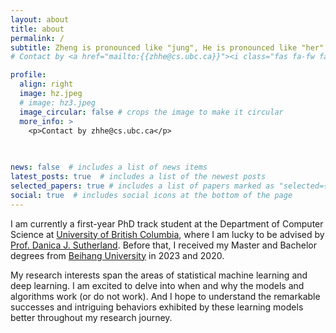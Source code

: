 ```yaml
---
layout: about
title: about
permalink: /
subtitle: Zheng is pronounced like "jung", He is pronounced like "her". 
# Contact by <a href="mailto:{{zhhe@cs.ubc.ca}}"><i class="fas fa-fw fa-envelope" aria-hidden="true"></i>zhhe@cs.ubc.ca</a>.

profile:
  align: right
  image: hz.jpeg
  # image: hz3.jpeg
  image_circular: false # crops the image to make it circular
  more_info: > 
    <p>Contact by zhhe@cs.ubc.ca</p>
    
    

news: false  # includes a list of news items
latest_posts: true  # includes a list of the newest posts
selected_papers: true # includes a list of papers marked as "selected={true}"
social: true  # includes social icons at the bottom of the page
---
```

I am currently a first-year PhD track student at the Department of Computer Science at [University of British Columbia](https://www.ubc.ca), where I am lucky to be advised by [Prof. Danica J. Sutherland](https://djsutherland.ml). Before that, I received my Master and Bachelor degrees from [Beihang University](https://ev.buaa.edu.cn) in 2023 and 2020. 

My research interests span the areas of statistical machine learning and deep learning.
I am excited to delve into when and why the models and algorithms work (or do not work). 
And I hope to understand the remarkable successes and intriguing behaviors exhibited by these learning models better throughout my research journey.
